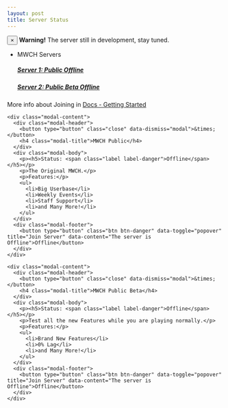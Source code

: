 ```yaml
---
layout: post
title: Server Status
---
```


<div class="alert alert-warning alert-dismissible" role="alert">
  <button type="button" class="close" data-dismiss="alert" aria-label="Close"><span aria-hidden="true">&times;</span></button>
  <strong>Warning!</strong> The server still in development, stay tuned.
</div>

<ul class="list-group">
<li class="list-group-item">MWCH Servers</li>
<a href="#" class="list-group-item" data-toggle="modal" data-target="#server1"><h5>Server 1: Public <span class="label label-danger">Offline</span></h5></a>
<a href="#" class="list-group-item" data-toggle="modal" data-target="#server3"><h5>Server 2: Public Beta <span class="label label-danger">Offline</span></h5></a>
</ul>

More info about Joining in [Docs - Getting Started](http://mwch-server.feiku.gq/docs/home/) 

<!-- Server 1 -->
<div id="server1" class="modal fade" role="dialog">
  <div class="modal-dialog">

   <!-- Modal content-->
    <div class="modal-content">
      <div class="modal-header">
        <button type="button" class="close" data-dismiss="modal">&times;</button>
        <h4 class="modal-title">MWCH Public</h4>
      </div>
      <div class="modal-body">
        <p><h5>Status: <span class="label label-danger">Offline</span></h5></p>
        <p>The Original MWCH.</p>
        <p>Features:</p>
        <ul>
          <li>Big Userbase</li>
          <li>Weekly Events</li>
          <li>Staff Support</li>
          <li>and Many More!</li>
        </ul>
      </div>
      <div class="modal-footer">
        <button type="button" class="btn btn-danger" data-toggle="popover" title="Join Server" data-content="The server is Offline">Offline</button>
      </div>
    </div>
  </div>
</div>

<!-- Server 3 -->
<div id="server3" class="modal fade" role="dialog">
  <div class="modal-dialog">

   <!-- Modal content-->
    <div class="modal-content">
      <div class="modal-header">
        <button type="button" class="close" data-dismiss="modal">&times;</button>
        <h4 class="modal-title">MWCH Public Beta</h4>
      </div>
      <div class="modal-body">
        <p><h5>Status: <span class="label label-danger">Offline</span></h5></p>
        <p>Test all the new Features while you are playing normally.</p>
        <p>Features:</p>
        <ul>
          <li>Brand New Features</li>
          <li>0% Lag</li>
          <li>and Many More!</li>
        </ul>
      </div>
      <div class="modal-footer">
        <button type="button" class="btn btn-danger" data-toggle="popover" title="Join Server" data-content="The server is Offline">Offline</button>
      </div>
    </div>
  </div>
</div>
